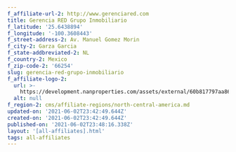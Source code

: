 ```yaml
---
f_affiliate-url-2: http://www.gerenciared.com
title: Gerencia RED Grupo Inmobiliario
f_latitude: '25.6438894'
f_longitude: '-100.3608443'
f_street-address-2: Av. Manuel Gomez Morin­
f_city-2: Garza Garcia­
f_state-addbreviated-2: NL­
f_country-2: Mexico
f_zip-code-2: '66254'
slug: gerencia-red-grupo-inmobiliario
f_affiliate-logo-2:
  url: >-
    https://development.nanproperties.com/assets/external/60b817797aa865194c946f3a_6081e56b963baa6c8da1b329_60785a4cc656dc325d63d40e_content_logonuevogris.png
  alt: null
f_region-2: cms/affiliate-regions/north-central-america.md
updated-on: '2021-06-02T23:42:49.644Z'
created-on: '2021-06-02T23:42:49.644Z'
published-on: '2021-06-02T23:48:16.338Z'
layout: '[all-affiliates].html'
tags: all-affiliates
---
```



